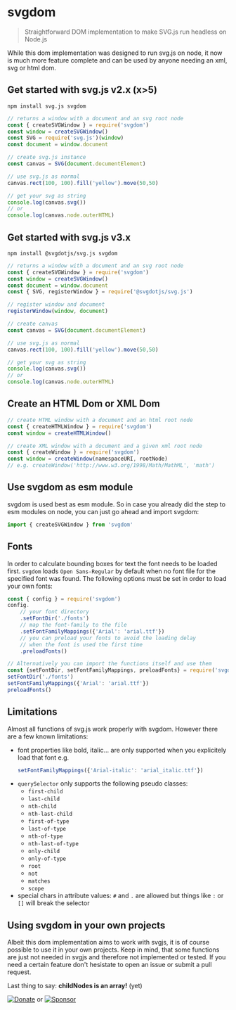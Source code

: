 # svgdom

> Straightforward DOM implementation to make SVG.js run headless on Node.js

While this dom implementation was designed to run svg.js on node, it now is much more feature complete and can be used by anyone needing an xml, svg or html dom.

## Get started with svg.js v2.x (x>5)

```
npm install svg.js svgdom
```

```js
// returns a window with a document and an svg root node
const { createSVGWindow } = require('svgdom')
const window = createSVGWindow()
const SVG = require('svg.js')(window)
const document = window.document

// create svg.js instance
const canvas = SVG(document.documentElement)

// use svg.js as normal
canvas.rect(100, 100).fill('yellow').move(50,50)

// get your svg as string
console.log(canvas.svg())
// or
console.log(canvas.node.outerHTML)
```

## Get started with svg.js v3.x

```
npm install @svgdotjs/svg.js svgdom
```

```js
// returns a window with a document and an svg root node
const { createSVGWindow } = require('svgdom')
const window = createSVGWindow()
const document = window.document
const { SVG, registerWindow } = require('@svgdotjs/svg.js')

// register window and document
registerWindow(window, document)

// create canvas
const canvas = SVG(document.documentElement)

// use svg.js as normal
canvas.rect(100, 100).fill('yellow').move(50,50)

// get your svg as string
console.log(canvas.svg())
// or
console.log(canvas.node.outerHTML)
```

## Create an HTML Dom or XML Dom

```js
// create HTML window with a document and an html root node
const { createHTMLWindow } = require('svgdom')
const window = createHTMLWindow()

// create XML window with a document and a given xml root node
const { createWindow } = require('svgdom')
const window = createWindow(namespaceURI, rootNode)
// e.g. createWindow('http://www.w3.org/1998/Math/MathML', 'math')
```

## Use svgdom as esm module

svgdom is used best as esm module. So in case you already did the step to esm modules on node, you can just go ahead and import svgdom:

```js
import { createSVGWindow } from 'svgdom'
```

## Fonts

In order to calculate bounding boxes for text the font needs to be loaded first. `svgdom` loads `Open Sans-Regular` by default when no font file for the specified font was found.
The following options must be set in order to load your own fonts:

```js
const { config } = require('svgdom')
config.
    // your font directory
    .setFontDir('./fonts')
    // map the font-family to the file
    .setFontFamilyMappings({'Arial': 'arial.ttf'})
    // you can preload your fonts to avoid the loading delay
    // when the font is used the first time
    .preloadFonts()

// Alternatively you can import the functions itself and use them
const {setFontDir, setFontFamilyMappings, preloadFonts} = require('svgdom')
setFontDir('./fonts')
setFontFamilyMappings({'Arial': 'arial.ttf'})
preloadFonts()
```

## Limitations
Almost all functions of svg.js work properly with svgdom. However there are a few known limitations:

- font properties like bold, italic... are only supported when you explicitely load that font e.g.
    ```js
    setFontFamilyMappings({'Arial-italic': 'arial_italic.ttf'})
    ```
- `querySelector` only supports the following pseudo classes:
    - `first-child`
    - `last-child`
    - `nth-child`
    - `nth-last-child`
    - `first-of-type`
    - `last-of-type`
    - `nth-of-type`
    - `nth-last-of-type`
    - `only-child`
    - `only-of-type`
    - `root`
    - `not`
    - `matches`
    - `scope`
- special chars in attribute values: `#` and `.` are allowed but things like `:` or `[]` will break the selector

## Using svgdom in your own projects

Albeit this dom implementation aims to work with svgjs, it is of course possible to use it in your own projects.
Keep in mind, that some functions are just not needed in svgjs and therefore not implemented or tested.
If you need a certain feature don't hesistate to open an issue or submit a pull request.

Last thing to say: **childNodes is an array!** (yet)

[![Donate](https://img.shields.io/badge/Donate-PayPal-green.svg)](https://www.paypal.com/cgi-bin/webscr?cmd=_donations&business=ulima.ums%40googlemail.com&lc=US&item_name=SVG.JS&currency_code=EUR&bn=PP-DonationsBF%3Abtn_donate_74x21.png%3ANonHostedGuest) or [![Sponsor](https://img.shields.io/badge/Sponsor-svgdom-green.svg)](https://github.com/sponsors/Fuzzyma)
